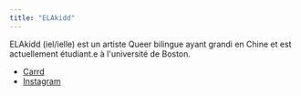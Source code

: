 ```yaml
---
title: "ELAkidd"
---
```


ELAkidd (iel/ielle) est un artiste Queer bilingue ayant grandi en Chine et est actuellement étudiant.e à l'université de Boston.

- [Carrd](https://elakidd.carrd.co/)
- [Instagram](https://www.instagram.com/takokidd/)
